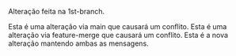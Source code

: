 Alteração feita na 1st-branch.

Esta é uma alteração via main que causará um conflito.
Esta é uma alteração via feature-merge que causará um conflito.
Esta é a nova alteração mantendo ambas as mensagens.